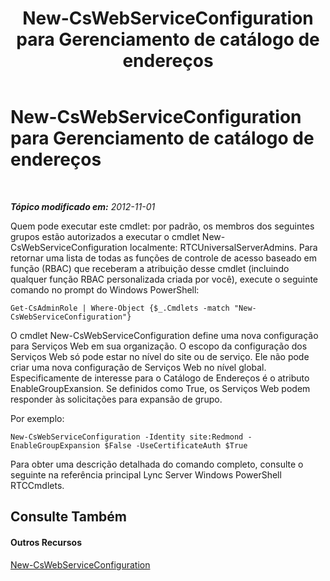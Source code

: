﻿---
title: New-CsWebServiceConfiguration para Gerenciamento de catálogo de endereços
TOCTitle: New-CsWebServiceConfiguration para Gerenciamento de catálogo de endereços
ms:assetid: 49e4ecc5-aa3e-4dd4-a32c-b0dea3758fab
ms:mtpsurl: https://technet.microsoft.com/pt-br/library/Gg429703(v=OCS.15)
ms:contentKeyID: 49306614
ms.date: 05/19/2016
mtps_version: v=OCS.15
ms.translationtype: HT
---

# New-CsWebServiceConfiguration para Gerenciamento de catálogo de endereços

 

_**Tópico modificado em:** 2012-11-01_

Quem pode executar este cmdlet: por padrão, os membros dos seguintes grupos estão autorizados a executar o cmdlet New-CsWebServiceConfiguration localmente: RTCUniversalServerAdmins. Para retornar uma lista de todas as funções de controle de acesso baseado em função (RBAC) que receberam a atribuição desse cmdlet (incluindo qualquer função RBAC personalizada criada por você), execute o seguinte comando no prompt do Windows PowerShell:

    Get-CsAdminRole | Where-Object {$_.Cmdlets -match "New-CsWebServiceConfiguration"}

O cmdlet New-CsWebServiceConfiguration define uma nova configuração para Serviços Web em sua organização. O escopo da configuração dos Serviços Web só pode estar no nível do site ou de serviço. Ele não pode criar uma nova configuração de Serviços Web no nível global. Especificamente de interesse para o Catálogo de Endereços é o atributo EnableGroupExansion. Se definidos como True, os Serviços Web podem responder às solicitações para expansão de grupo.

Por exemplo:

    New-CsWebServiceConfiguration -Identity site:Redmond -EnableGroupExpansion $False -UseCertificateAuth $True

Para obter uma descrição detalhada do comando completo, consulte o seguinte na referência principal Lync Server Windows PowerShell RTCCmdlets.

## Consulte Também

#### Outros Recursos

[New-CsWebServiceConfiguration](new-cswebserviceconfiguration.md)

